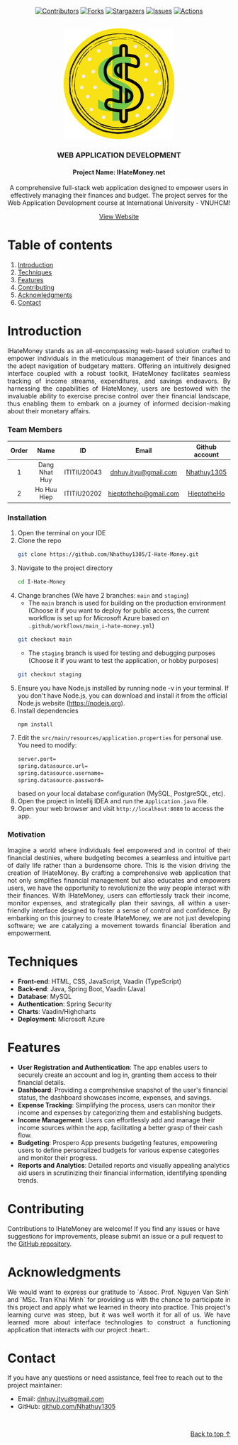 <div align="center">

[![Contributors][contributors-shield]][contributors-url]
[![Forks][forks-shield]][forks-url]
[![Stargazers][stars-shield]][stars-url]
[![Issues][issues-shield]][issues-url]
[![Actions][actions-shield]][actions-url]

</div>

<!-- PROJECT LOGO -->
<br />
<div align="center"">
  <a href="https://i-hate-money.azurewebsites.net/">
    <img src="./images/IHateMoney_logo.png" alt="Logo" width="250">
</a>

<h3 align="center">WEB APPLICATION DEVELOPMENT</h3>
<h4 align="center">Project Name: IHateMoney.net</h4>

  <p align="center">
    A comprehensive full-stack web application designed to empower users in effectively managing their finances and budget. The project serves for the Web Application Development course at International University - VNUHCM!
  </p>
    <a href="https://i-hate-money.azurewebsites.net/">View Website</a>

</div>

<!-- TABLE OF CONTENTS -->

# Table of contents

1. [Introduction](#Introduction)
2. [Techniques](#Techniques)
3. [Features](#Features)
4. [Contributing](#Contributing)
5. [Acknowledgments](#Acknowledgments)
6. [Contact](#Contact)

# Introduction <a name="Introduction"></a>

<div align="justify">
IHateMoney stands as an all-encompassing web-based solution crafted to empower individuals in the meticulous management
of their finances and the adept navigation of budgetary matters. Offering an intuitively designed interface 
coupled with a robust toolkit, IHateMoney facilitates seamless tracking of income streams, expenditures, and savings 
endeavors. By harnessing the capabilities of IHateMoney, users are bestowed with the invaluable ability to exercise 
precise control over their financial landscape, thus enabling them to embark on a journey of informed decision-making 
about their monetary affairs.
</div>

### Team Members

| Order |     Name      |     ID      |         Email         |                     Github account                      |                            
|:-----:|:-------------:|:-----------:|:---------------------:|:-------------------------------------------------------:|                          
|   1   | Dang Nhat Huy | ITITIU20043 | dnhuy.ityu@gmail.com  |      [Nhathuy1305](https://github.com/Nhathuy1305)      |
|   2   |  Ho Huu Hiep  | ITITIU20202 | hieptotheho@gmail.com |      [HieptotheHo](https://github.com/HieptotheHo)      |

### Installation

1. Open the terminal on your IDE
2. Clone the repo
   ```sh
   git clone https://github.com/Nhathuy1305/I-Hate-Money.git
   ```
3. Navigate to the project directory
   ```sh
   cd I-Hate-Money
   ```
4. Change branches (We have 2 branches: `main` and `staging`)
   - The `main` branch is used for building on the production environment (Choose it if you want to deploy for
   public access, the current workflow is set up for Microsoft Azure based on `.github/workflows/main_i-hate-money.yml`)
   ```sh
   git checkout main
   ```
   - The `staging` branch is used for testing and debugging purposes (Choose it if you want to test the application, or
   hobby purposes)
   ```sh
   git checkout staging
   ```
5. Ensure you have Node.js installed by running node -v in your terminal. If you don't have Node.js, you can download 
   and install it from the official Node.js website (https://nodejs.org).
6. Install dependencies
   ```sh
   npm install
   ```
7. Edit the `src/main/resources/application.properties` for personal use. You need to modify:
    ```
   server.port=
   spring.datasource.url=
   spring.datasource.username=
   spring.datasource.password=
   ```
   based on your local database configuration (MySQL, PostgreSQL, etc).
8. Open the project in Intellij IDEA and run the `Application.java` file.
9. Open your web browser and visit `http://localhost:8080` to access the app.

### Motivation

<div align="justify">
Imagine a world where individuals feel empowered and in control of their financial destinies, where budgeting becomes a 
seamless and intuitive part of daily life rather than a burdensome chore. This is the vision driving the creation of 
IHateMoney. By crafting a comprehensive web application that not only simplifies financial management but also educates 
and empowers users, we have the opportunity to revolutionize the way people interact with their finances. With 
IHateMoney, users can effortlessly track their income, monitor expenses, and strategically plan their savings, all 
within a user-friendly interface designed to foster a sense of control and confidence. By embarking on this journey to 
create IHateMoney, we are not just developing software; we are catalyzing a movement towards financial liberation and 
empowerment.
</div>


# Techniques <a name="Techniques"></a>

- **Front-end**: HTML, CSS, JavaScript, Vaadin (TypeScript)
- **Back-end**: Java, Spring Boot, Vaadin (Java)
- **Database**: MySQL
- **Authentication**: Spring Security
- **Charts**: Vaadin/Highcharts
- **Deployment**: Microsoft Azure


# Features <a name="Features"></a>
- **User Registration and Authentication**: The app enables users to securely create an account and log in, granting 
them access to their financial details.
- **Dashboard**: Providing a comprehensive snapshot of the user's financial status, the dashboard showcases income, 
expenses, and savings.
- **Expense Tracking**: Simplifying the process, users can monitor their income and expenses by categorizing them and 
establishing budgets.
- **Income Management**: Users can effortlessly add and manage their income sources within the app, facilitating a 
better grasp of their cash flow.
- **Budgeting**: Prospero App presents budgeting features, empowering users to define personalized budgets for various 
expense categories and monitor their progress.
- **Reports and Analytics**: Detailed reports and visually appealing analytics aid users in scrutinizing their financial 
information, identifying spending trends.


# Contributing<a name="Contributing">

Contributions to IHateMoney are welcome! If you find any issues or have suggestions
for improvements, please submit an issue or a pull request to
the [GitHub repository](https://github.com/your-username/ihatemoney-fork).


# Acknowledgments<a name="Acknowledgments">
<div align="justify">
We would want to express our gratitude to `Assoc. Prof. Nguyen Van Sinh` and `MSc. Tran Khai Minh` for providing us with the chance to participate in this
project and apply what we learned in theory into practice. This project's learning curve was steep, but it was well
worth it for all of us. We have learned more about interface technologies to construct a functioning application that
interacts with our project :heart:.
</div>


# Contact<a name="Contact">

If you have any questions or need assistance, feel free to reach out to the
project maintainer:

- Email: dnhuy.ityu@gmail.com
- GitHub: [github.com/Nhathuy1305](https://github.com/Nhathuy1305)

<br />

<p align="right"><a href="#top">Back to top ↑</a></p>

<!-- MARKDOWN LINKS & IMAGES -->
<!-- https://www.markdownguide.org/basic-syntax/#reference-style-links -->

[contributors-shield]: https://img.shields.io/github/contributors/Nhathuy1305/I-Hate-Money.svg?style=for-the-badge

[contributors-url]: https://github.com/Nhathuy1305/I-Hate-Money/graphs/contributors

[forks-shield]: https://img.shields.io/github/forks/Nhathuy1305/I-Hate-Money.svg?style=for-the-badge

[forks-url]: https://github.com/Nhathuy1305/I-Hate-Money/network/members

[stars-shield]: https://img.shields.io/github/stars/Nhathuy1305/I-Hate-Money.svg?style=for-the-badge

[stars-url]: https://github.com/Nhathuy1305/I-Hate-Money/stargazers

[issues-shield]: https://img.shields.io/github/issues/Nhathuy1305/I-Hate-Money.svg?style=for-the-badge

[issues-url]: https://github.com/Nhathuy1305/I-Hate-Money/issues

[actions-shield]: https://img.shields.io/github/actions/workflow/status/Nhathuy1305/I-Hate-Money/main_i-hate-money.yml.svg?style=for-the-badge

[actions-url]: https://github.com/Nhathuy1305/I-Hate-Money/actions/workflows/main_i-hate-money.yml
